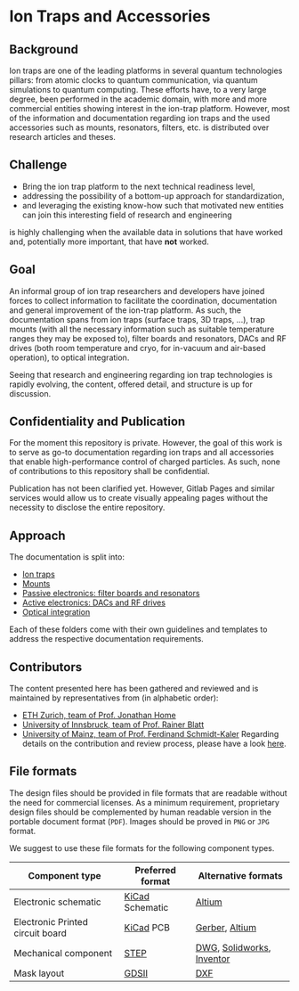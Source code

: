 # Ion Traps and Accessories

## Background

Ion traps are one of the leading platforms in several quantum technologies pillars: from atomic clocks to quantum communication, via quantum simulations to quantum computing. These efforts have, to a very large degree, been performed in the academic domain, with more and more commercial entities showing interest in the ion-trap platform. However, most of the information and documentation regarding ion traps and the used accessories such as mounts, resonators, filters, etc. is distributed over research articles and theses.

## Challenge

* Bring the ion trap platform to the next technical readiness level,
* addressing the possibility of a bottom-up approach for standardization,
* and leveraging the existing know-how such that motivated new entities can join this interesting field of research and engineering

is highly challenging when the available data in solutions that have worked and, potentially more important, that have **not** worked.

## Goal

An informal group of ion trap researchers and developers have joined forces to collect information to facilitate the coordination, documentation and general improvement of the ion-trap platform. As such, the documentation spans from ion traps (surface traps, 3D traps, ...), trap mounts (with all the necessary information such as suitable temperature ranges they may be exposed to), filter boards and resonators, DACs and RF drives (both room temperature and cryo, for in-vacuum and air-based operation), to optical integration.

Seeing that research and engineering regarding ion trap technologies is rapidly evolving, the content, offered detail, and structure is up for discussion.

## Confidentiality and Publication

For the moment this repository is private. However, the goal of this work is to serve as go-to documentation regarding ion traps and all accessories that enable high-performance control of charged particles. As such, none of contributions to this repository shall be confidential.

Publication has not been clarified yet. However, Gitlab Pages and similar services would allow us to create visually appealing pages without the necessity to disclose the entire repository.

## Approach

The documentation is split into:
* [Ion traps](ion_traps/README_ion_traps.md)
* [Mounts](mounts/README_mounts.md)
* [Passive electronics: filter boards and resonators](passive_electronics/README_passive_electronics.md)
* [Active electronics: DACs and RF drives](active_electronics/README_active_electronics.md)
* [Optical integration](optical_integration/README_optical_integration.md)

Each of these folders come with their own guidelines and templates to address the respective documentation requirements.

## Contributors

The content presented here has been gathered and reviewed and is maintained by representatives from (in alphabetic order):
* [ETH Zurich, team of Prof. Jonathan Home](https://tiqi.ethz.ch/)
* [University of Innsbruck, team of Prof. Rainer Blatt](https://quantumoptics.at/en/)
* [University of Mainz, team of Prof. Ferdinand Schmidt-Kaler](https://www.quantenbit.physik.uni-mainz.de/)
Regarding details on the contribution and review process, please have a look [here](CONTRIBUTING.md).

## File formats

The design files should be provided in file formats that are readable without the need for commercial licenses. As a minimum requirement, proprietary design files should be complemented by human readable version in the portable document format (`PDF`). Images should be proved in `PNG` or `JPG` format.

We suggest to use these file formats for the following component types.

| Component type | Preferred format | Alternative formats |
| ------ | ------ | ------ |
| Electronic schematic | [KiCad](https://www.kicad.org/) Schematic | [Altium](https://www.altium.com/altium-designer/) |
| Electronic Printed circuit board | [KiCad](https://www.kicad.org/) PCB                | [Gerber](https://en.wikipedia.org/wiki/Gerber_format), [Altium](https://www.altium.com/altium-designer/) |
| Mechanical component | [STEP](https://en.wikipedia.org/wiki/ISO_10303-21) | [DWG](https://en.wikipedia.org/wiki/.dwg), [Solidworks](https://www.solidworks.com/), [Inventor](https://www.autodesk.com/products/inventor/) |
| Mask layout | [GDSII](https://en.wikipedia.org/wiki/GDSII) | [DXF](https://en.wikipedia.org/wiki/AutoCAD_DXF) |
